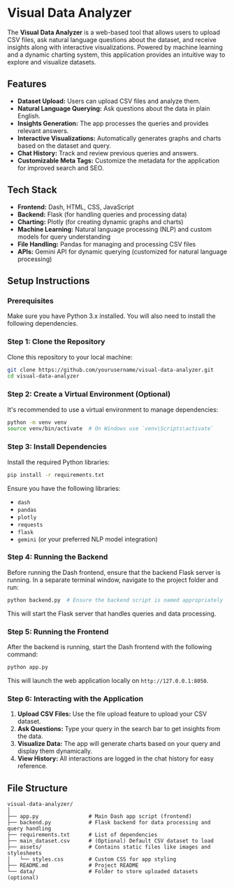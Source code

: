 # Visual Data Analyzer

The **Visual Data Analyzer** is a web-based tool that allows users to upload CSV files, ask natural language questions about the dataset, and receive insights along with interactive visualizations. Powered by machine learning and a dynamic charting system, this application provides an intuitive way to explore and visualize datasets.

## Features

- **Dataset Upload:** Users can upload CSV files and analyze them.
- **Natural Language Querying:** Ask questions about the data in plain English.
- **Insights Generation:** The app processes the queries and provides relevant answers.
- **Interactive Visualizations:** Automatically generates graphs and charts based on the dataset and query.
- **Chat History:** Track and review previous queries and answers.
- **Customizable Meta Tags:** Customize the metadata for the application for improved search and SEO.

## Tech Stack

- **Frontend:** Dash, HTML, CSS, JavaScript
- **Backend:** Flask (for handling queries and processing data)
- **Charting:** Plotly (for creating dynamic graphs and charts)
- **Machine Learning:** Natural language processing (NLP) and custom models for query understanding
- **File Handling:** Pandas for managing and processing CSV files
- **APIs:** Gemini API for dynamic querying (customized for natural language processing)

## Setup Instructions

### Prerequisites

Make sure you have Python 3.x installed. You will also need to install the following dependencies.

### Step 1: Clone the Repository

Clone this repository to your local machine:

```bash
git clone https://github.com/yourusername/visual-data-analyzer.git
cd visual-data-analyzer
```

### Step 2: Create a Virtual Environment (Optional)

It's recommended to use a virtual environment to manage dependencies:

```bash
python -m venv venv
source venv/bin/activate  # On Windows use `venv\Scripts\activate`
```

### Step 3: Install Dependencies

Install the required Python libraries:

```bash
pip install -r requirements.txt
```

Ensure you have the following libraries:

- `dash`
- `pandas`
- `plotly`
- `requests`
- `flask`
- `gemini` (or your preferred NLP model integration)

### Step 4: Running the Backend

Before running the Dash frontend, ensure that the backend Flask server is running. In a separate terminal window, navigate to the project folder and run:

```bash
python backend.py  # Ensure the backend script is named appropriately
```

This will start the Flask server that handles queries and data processing.

### Step 5: Running the Frontend

After the backend is running, start the Dash frontend with the following command:

```bash
python app.py
```

This will launch the web application locally on `http://127.0.0.1:8050`.

### Step 6: Interacting with the Application

1. **Upload CSV Files:** Use the file upload feature to upload your CSV dataset.
2. **Ask Questions:** Type your query in the search bar to get insights from the data.
3. **Visualize Data:** The app will generate charts based on your query and display them dynamically.
4. **View History:** All interactions are logged in the chat history for easy reference.

## File Structure

```
visual-data-analyzer/
│
├── app.py                # Main Dash app script (frontend)
├── backend.py            # Flask backend for data processing and query handling
├── requirements.txt      # List of dependencies
├── main_dataset.csv      # (Optional) Default CSV dataset to load
├── assets/               # Contains static files like images and stylesheets
│   └── styles.css        # Custom CSS for app styling
├── README.md             # Project README
└── data/                 # Folder to store uploaded datasets (optional)
```

